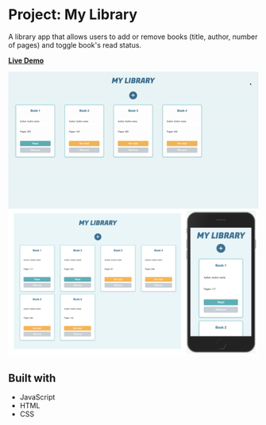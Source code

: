# Project: My Library
A library app that allows users to add or remove books (title, author, number of pages) and toggle book's read status.

[**Live Demo**](https://ipeng5.github.io/library)

<img src="recording.gif">
<img src="screenshot.png">

## Built with
* JavaScript
* HTML
* CSS